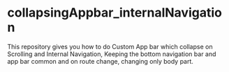 # collapsingAppbar_internalNavigation
This repository gives you how to do Custom App bar which collapse on Scrolling and Internal Navigation, Keeping the bottom navigation bar and app bar common and on route change, changing only body part.
